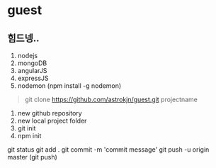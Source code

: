 guest
=====


힘드넹.. 
--------

1. nodejs
2. mongoDB
3. angularJS
4. expressJS
5. nodemon (npm install -g nodemon)

>git clone https://github.com/astrokjn/guest.git projectname

1. new github repository
2. new local project folder
3. git init
4. npm init


git status
git add .
git commit -m 'commit message'
git push -u origin master (git push)
